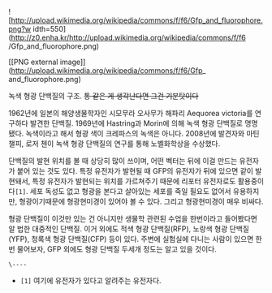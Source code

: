 ![http://upload.wikimedia.org/wikipedia/commons/f/f6/Gfp_and_fluorophore.png?w
idth=550](http://z0.enha.kr/http://upload.wikimedia.org/wikipedia/commons/f/f6
/Gfp_and_fluorophore.png)

[[PNG external image]](http://upload.wikimedia.org/wikipedia/commons/f/f6/Gfp_
and_fluorophore.png)

  
녹색 형광 단백질의 구조. <del>통 같은 게 생각난다면 그건 기분탓이다</del>

1962년에 일본의 해양생물학자인 시모무라 오사무가 해파리 Aequorea victoria를 연구하다 발견한 단백질. 1969년에
Hastring과 Morin에 의해 녹색 형광 단백질로 명명됐다. 녹색이라고 해서 형광 색이 크레파스의 녹색은 아니다. 2008년에 발견자와
마틴 챌피, 로저 첸이 녹색 형광 단백질의 연구를 통해 노벨화학상을 수상했다.

단백질의 발현 위치를 볼 때 상당히 많이 쓰이며, 어떤 벡터는 뒤에 이걸 만드는 유전자가 붙어 있는 것도 있다. 특정 유전자가 발현될 때
GFP의 유전자가 뒤에 있으면 같이 발현돼서, 특정 유전자가 발현되는 위치를 가르쳐주기 때문에 리포터 유전자로도 활용중이다`[1]`. 세포
독성도 없고 형광을 본다고 살아있는 세포를 죽일 필요도 없어서 유용하지만, 형광이기때문에 형광현미경이 있어야 볼 수 있다. 그리고
형광현미경이 매우 비싸다.

형광 단백질이 이것만 있는 건 아니지만 생물학 관련된 수업을 한번이라고 들어봤다면 알 법한 대중적인 단백질. 이거 외에도 적색 형광
단백질(RFP), 노랑색 형광 단백질(YFP), 청록색 형광 단백질(CFP) 등이 있다. 주변에 실험실에 다니는 사람이 있으면 한 번
물어보자, GFP 외에도 형광 단백질 두세개 정도는 알고 있을 것이다.

`\----`

  * `[1]` 여기에 유전자가 있다고 알려주는 유전자다.

